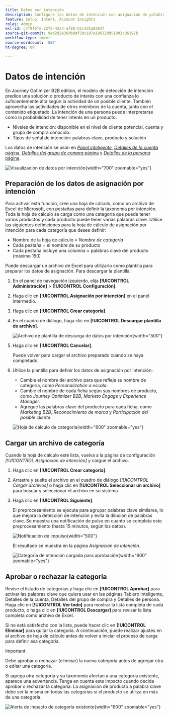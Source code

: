 ```yaml
---
title: Datos por intención
description: Configure los datos de intención con asignación de palabras clave para predecir el interés de los clientes y las señales de compra para el marketing basado en cuentas en Journey Optimizer B2B edition.
feature: Setup, Intent, Account Insights
roles: Admin
exl-id: c7f9f6fe-2275-42a4-af80-b5c3d1a82837
source-git-commit: 9ed2d2a36dbdaf39c107a18632d951003c86197b
workflow-type: tm+mt
source-wordcount: '587'
ht-degree: 0%

---
```


# Datos de intención

En Journey Optimizer B2B edition, el modelo de detección de intención predice una solución o producto de interés con una confianza lo suficientemente alta según la actividad de un posible cliente. También aprovecha las actividades de otros miembros de la cuenta, junto con el contenido etiquetado. La intención de una persona puede interpretarse como la probabilidad de tener interés en un producto.

* Niveles de intención: disponible en el nivel de cliente potencial, cuenta y grupo de compra conocido.
* Tipos de señal de intención: palabras clave, producto y solución

Los datos de intención se usan en [_Panel inteligente_](../dashboards/intelligent-dashboard.md), [_Detalles de la cuenta_ página](../accounts/account-details.md), [_Detalles del grupo de compra_ página](../buying-groups/buying-group-details.md) y [_Detalles de la persona_ página](../accounts/person-details.md).

![Visualización de datos por intención](../data/assets/intent-data-visualization.png){width="700" zoomable="yes"}

## Preparación de los datos de asignación por intención

Para activar esta función, cree una hoja de cálculo, como un archivo de Excel de Microsoft, con pestañas para definir la taxonomía por intención. Toda la hoja de cálculo se carga como una categoría que puede tener varios productos y cada producto puede tener varias palabras clave. Utilice las siguientes definiciones para la hoja de cálculo de asignación por intención para cada categoría que desee definir:

* Nombre de la hoja de cálculo = _Nombre de categoría_
* Cada pestaña = el nombre de su producto
* Cada pestaña incluye una columna = palabras clave del producto (máximo 150)

Puede descargar un archivo de Excel para utilizarlo como plantilla para preparar los datos de asignación. Para descargar la plantilla:

1. En el panel de navegación izquierdo, elija **[!UICONTROL Administración]** > **[!UICONTROL Configuración]**.

1. Haga clic en **[!UICONTROL Asignación por intención]** en el panel intermedio.

1. Haga clic en **[!UICONTROL Crear categoría]**.

1. En el cuadro de diálogo, haga clic en **[!UICONTROL Descargar plantilla de archivo]**.

   ![Archivo de plantilla de descarga de datos por intención](./assets/intent-data-upload-files.png){width="500"}

1. Haga clic en **[!UICONTROL Cancelar]**.

   Puede volver para cargar el archivo preparado cuando se haya completado.

1. Utilice la plantilla para definir los datos de asignación por intención:

   * Cambie el nombre del archivo para que refleje su nombre de categoría, como _Personalization a escala_.
   * Cambie el nombre de cada ficha según sus nombres de producto, como _Journey Optimizer B2B_, _Marketo Engage_ y _Experience Manager_.
   * Agregue las palabras clave del producto para cada ficha, como _Marketing B2B_, _Reconocimiento de marca_ y _Participación del posible cliente_.

   ![Hoja de cálculo de categoría](./assets/intent-category-spreadsheet.png){width="600" zoomable="yes"}

## Cargar un archivo de categoría

Cuando la hoja de cálculo esté lista, vuelva a la página de configuración _[!UICONTROL Asignación de intención]_ y cargue el archivo.

1. Haga clic en **[!UICONTROL Crear categoría]**.

1. Arrastre y suelte el archivo en el cuadro de diálogo _[!UICONTROL Cargar archivos]_ o haga clic en **[!UICONTROL Seleccionar un archivo]** para buscar y seleccionar el archivo en su sistema.

1. Haga clic en **[!UICONTROL Siguiente]**.

   El preprocesamiento se ejecuta para agrupar palabras clave similares, lo que mejora la detección de intención y evita la dilución de palabras clave. Se muestra una notificación de pulso en cuanto se completa este preprocesamiento (hasta 15 minutos, según los datos).

   ![Notificación de impulso](./assets/intent-data-upload-files-pre-process.png){width="500"}

   El resultado se muestra en la página _Asignación de intención_.

   ![Categoría de intención cargada para aprobación](./assets/intent-data-category-approve.png){width="600" zoomable="yes"}

## Aprobar o rechazar la categoría

Revise el listado de categorías y haga clic en **[!UICONTROL Aprobar]** para activar las palabras clave que quiera usar en las páginas Tablero inteligente, Detalles de la cuenta, Detalles del grupo de compra y Detalles de persona. Haga clic en **[!UICONTROL Ver todo]** para mostrar la lista completa de cada producto, o haga clic en **[!UICONTROL Descargar]** para revisar la lista completa como archivo de Excel.

Si no está satisfecho con la lista, puede hacer clic en **[!UICONTROL Eliminar]** para quitar la categoría. A continuación, puede realizar ajustes en el archivo de hoja de cálculo antes de volver a iniciar el proceso de carga para definir esa categoría.

>[!IMPORTANT]
>
>Debe aprobar o rechazar (eliminar) la nueva categoría antes de agregar otra o editar una categoría.

Si agrega otra categoría y su taxonomía afectan a una categoría existente, aparece una advertencia. Tenga en cuenta este impacto cuando decida aprobar o rechazar la categoría. La asignación de producto a palabra clave debe ser la misma en todas las categorías si el producto se utiliza en más de una categoría.

![Alerta de impacto de categoría existente](./assets/intent-data-category-overlap.png){width="600" zoomable="yes"}
